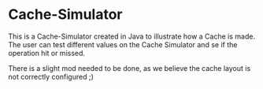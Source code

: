 Cache-Simulator
===============
This is a Cache-Simulator created in Java to illustrate how a Cache is made.
The user can test different values on the Cache Simulator and se if the operation hit or missed.

There is a slight mod needed to be done, as we believe the cache layout is not correctly 
configured ;)
